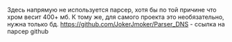 Здесь напрямую не используется парсер, хотя бы по той причине что хром весит 400+ мб. К тому же,
для самого проекта это необязательно, нужна только бд.
https://github.com/JokerJmoker/Parser_DNS - ссылка на парсер github
